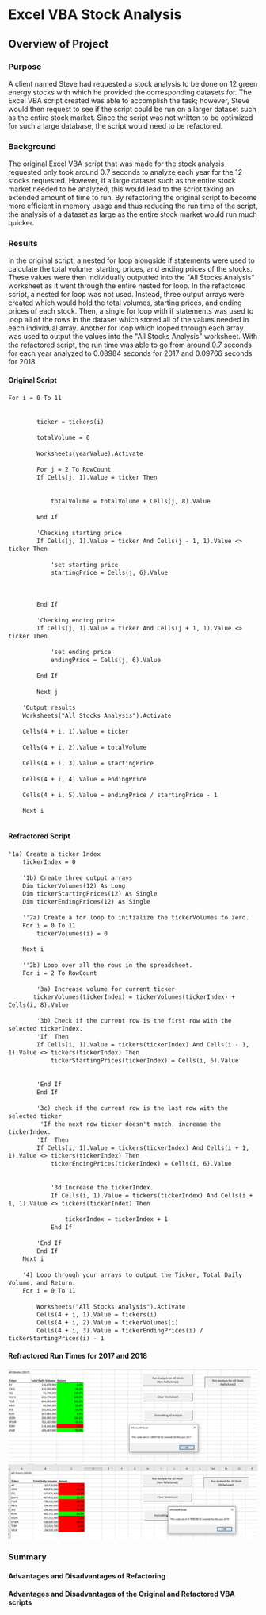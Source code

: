 # Excel VBA Stock Analysis
## Overview of Project
### Purpose
A client named Steve had requested a stock analysis to be done on 12 green energy stocks with which he provided the corresponding datasets for. The Excel VBA script created was able to accomplish the task; however, Steve would then request to see if the script could be run on a larger dataset such as the entire stock market. Since the script was not written to be optimized for such a large database, the script would need to be refactored.
### Background
The original Excel VBA script that was made for the stock analysis requested only took around 0.7 seconds to analyze each year for the 12 stocks requested. However, if a large dataset such as the entire stock market needed to be analyzed, this would lead to the script taking an extended amount of time to run. By refactoring the original script to become more efficient in memory usage and thus reducing the run time of the script, the analysis of a dataset as large as the entire stock market would run much quicker.
### Results
In the original script, a nested for loop alongside if statements were used to calculate the total volume, starting prices, and ending prices of the stocks. These values were then individually outputted into the "All Stocks Analysis" worksheet as it went through the entire nested for loop. In the refactored script, a nested for loop was not used. Instead, three output arrays were created which would hold the total volumes, starting prices, and ending prices of each stock. Then, a single for loop with if statements was used to loop all of the rows in the dataset which stored all of the values needed in each individual array. Another for loop which looped through each array was used to output the values into the "All Stocks Analysis" worksheet. With the refactored script, the run time was able to go from around 0.7 seconds for each year analyzed to 0.08984 seconds for 2017 and 0.09766 seconds for 2018. 
#### Original Script
```
For i = 0 To 11
        
        
        ticker = tickers(i)
        
        totalVolume = 0
        
        Worksheets(yearValue).Activate
        
        For j = 2 To RowCount
        If Cells(j, 1).Value = ticker Then
        
        
            totalVolume = totalVolume + Cells(j, 8).Value
            
        End If
        
        'Checking starting price
        If Cells(j, 1).Value = ticker And Cells(j - 1, 1).Value <> ticker Then
            
            'set starting price
            startingPrice = Cells(j, 6).Value
            
            
            
        End If
        
        'Checking ending price
        If Cells(j, 1).Value = ticker And Cells(j + 1, 1).Value <> ticker Then
            
            'set ending price
            endingPrice = Cells(j, 6).Value
            
        End If
        
        Next j
    
    'Output results
    Worksheets("All Stocks Analysis").Activate
    
    Cells(4 + i, 1).Value = ticker
    
    Cells(4 + i, 2).Value = totalVolume
    
    Cells(4 + i, 3).Value = startingPrice
    
    Cells(4 + i, 4).Value = endingPrice
    
    Cells(4 + i, 5).Value = endingPrice / startingPrice - 1
    
    Next i
    
```
#### Refractored Script
```
'1a) Create a ticker Index
    tickerIndex = 0

    '1b) Create three output arrays
    Dim tickerVolumes(12) As Long
    Dim tickerStartingPrices(12) As Single
    Dim tickerEndingPrices(12) As Single
    
    ''2a) Create a for loop to initialize the tickerVolumes to zero.
    For i = 0 To 11
        tickerVolumes(i) = 0
        
    Next i
        
    ''2b) Loop over all the rows in the spreadsheet.
    For i = 2 To RowCount
    
        '3a) Increase volume for current ticker
       tickerVolumes(tickerIndex) = tickerVolumes(tickerIndex) + Cells(i, 8).Value
        
        '3b) Check if the current row is the first row with the selected tickerIndex.
        'If  Then
        If Cells(i, 1).Value = tickers(tickerIndex) And Cells(i - 1, 1).Value <> tickers(tickerIndex) Then
            tickerStartingPrices(tickerIndex) = Cells(i, 6).Value
            
            
        'End If
        End If
        
        '3c) check if the current row is the last row with the selected ticker
         'If the next row ticker doesn't match, increase the tickerIndex.
        'If  Then
        If Cells(i, 1).Value = tickers(tickerIndex) And Cells(i + 1, 1).Value <> tickers(tickerIndex) Then
            tickerEndingPrices(tickerIndex) = Cells(i, 6).Value
            

            '3d Increase the tickerIndex.
            If Cells(i, 1).Value = tickers(tickerIndex) And Cells(i + 1, 1).Value <> tickers(tickerIndex) Then
            
                tickerIndex = tickerIndex + 1
            End If
            
        'End If
        End If
    Next i
    
    '4) Loop through your arrays to output the Ticker, Total Daily Volume, and Return.
    For i = 0 To 11
        
        Worksheets("All Stocks Analysis").Activate
        Cells(4 + i, 1).Value = tickers(i)
        Cells(4 + i, 2).Value = tickerVolumes(i)
        Cells(4 + i, 3).Value = tickerEndingPrices(i) / tickerStartingPrices(i) - 1
``` 
#### Refractored Run Times for 2017 and 2018
![VBA_Challenge_2017.PNG](https://github.com/tommy-chin/stock-analysis/blob/main/VBA_Challenge_2017.PNG)
![VBA_Challenge_2018.PNG](https://github.com/tommy-chin/stock-analysis/blob/main/VBA_Challenge_2018.PNG)
### Summary
#### Advantages and Disadvantages of Refactoring

#### Advantages and Disadvantages of the Original and Refactored VBA scripts

